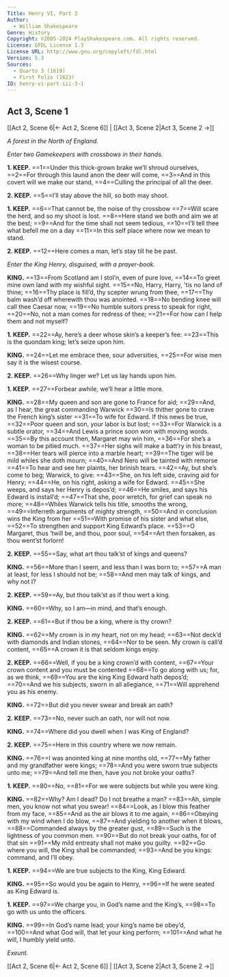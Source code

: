 ```yaml
---
Title: Henry VI, Part 3
Author: 
  - William Shakespeare
Genre: History
Copyright: ©2005-2024 PlayShakespeare.com. All rights reserved.
License: GFDL License 1.3
License URL: http://www.gnu.org/copyleft/fdl.html
Version: 5.3
Sources:
  - Quarto 3 (1619)
  - First Folio (1623)
ID: henry-vi-part-iii-3-1
---
```


## Act 3, Scene 1
[[Act 2, Scene 6|← Act 2, Scene 6]] | [[Act 3, Scene 2|Act 3, Scene 2 →]]

*A forest in the North of England.*

*Enter two Gamekeepers with crossbows in their hands.*

**1. KEEP.**
==1==Under this thick-grown brake we’ll shroud ourselves,
==2==For through this laund anon the deer will come,
==3==And in this covert will we make our stand,
==4==Culling the principal of all the deer.

**2. KEEP.**
==5==I’ll stay above the hill, so both may shoot.

**1. KEEP.**
==6==That cannot be, the noise of thy crossbow
==7==Will scare the herd, and so my shoot is lost.
==8==Here stand we both and aim we at the best;
==9==And for the time shall not seem tedious,
==10==I’ll tell thee what befell me on a day
==11==In this self place where now we mean to stand.

**2. KEEP.**
==12==Here comes a man, let’s stay till he be past.

*Enter the King Henry, disguised, with a prayer-book.*

**KING.**
==13==From Scotland am I stol’n, even of pure love,
==14==To greet mine own land with my wishful sight.
==15==No, Harry, Harry, ’tis no land of thine;
==16==Thy place is fill’d, thy scepter wrung from thee,
==17==Thy balm wash’d off wherewith thou was anointed.
==18==No bending knee will call thee Caesar now,
==19==No humble suitors press to speak for right,
==20==No, not a man comes for redress of thee;
==21==For how can I help them and not myself?

**1. KEEP.**
==22==Ay, here’s a deer whose skin’s a keeper’s fee:
==23==This is the quondam king; let’s seize upon him.

**KING.**
==24==Let me embrace thee, sour adversities,
==25==For wise men say it is the wisest course.

**2. KEEP.**
==26==Why linger we? Let us lay hands upon him.

**1. KEEP.**
==27==Forbear awhile, we’ll hear a little more.

**KING.**
==28==My queen and son are gone to France for aid;
==29==And, as I hear, the great commanding Warwick
==30==Is thither gone to crave the French king’s sister
==31==To wife for Edward. If this news be true,
==32==Poor queen and son, your labor is but lost;
==33==For Warwick is a subtle orator,
==34==And Lewis a prince soon won with moving words.
==35==By this account then, Margaret may win him,
==36==For she’s a woman to be pitied much.
==37==Her sighs will make a batt’ry in his breast,
==38==Her tears will pierce into a marble heart;
==39==The tiger will be mild whiles she doth mourn;
==40==And Nero will be tainted with remorse
==41==To hear and see her plaints, her brinish tears.
==42==Ay, but she’s come to beg; Warwick, to give:
==43==She, on his left side, craving aid for Henry;
==44==He, on his right, asking a wife for Edward.
==45==She weeps, and says her Henry is depos’d;
==46==He smiles, and says his Edward is install’d;
==47==That she, poor wretch, for grief can speak no more;
==48==Whiles Warwick tells his title, smooths the wrong,
==49==Inferreth arguments of mighty strength,
==50==And in conclusion wins the King from her
==51==With promise of his sister and what else,
==52==To strengthen and support King Edward’s place.
==53==O Margaret, thus ’twill be, and thou, poor soul,
==54==Art then forsaken, as thou went’st forlorn!

**2. KEEP.**
==55==Say, what art thou talk’st of kings and queens?

**KING.**
==56==More than I seem, and less than I was born to;
==57==A man at least, for less I should not be;
==58==And men may talk of kings, and why not I?

**2. KEEP.**
==59==Ay, but thou talk’st as if thou wert a king.

**KING.**
==60==Why, so I am—in mind, and that’s enough.

**2. KEEP.**
==61==But if thou be a king, where is thy crown?

**KING.**
==62==My crown is in my heart, not on my head;
==63==Not deck’d with diamonds and Indian stones,
==64==Nor to be seen. My crown is call’d content,
==65==A crown it is that seldom kings enjoy.

**2. KEEP.**
==66==Well, if you be a king crown’d with content,
==67==Your crown content and you must be contented
==68==To go along with us; for, as we think,
==69==You are the king King Edward hath depos’d;
==70==And we his subjects, sworn in all allegiance,
==71==Will apprehend you as his enemy.

**KING.**
==72==But did you never swear and break an oath?

**2. KEEP.**
==73==No, never such an oath, nor will not now.

**KING.**
==74==Where did you dwell when I was King of England?

**2. KEEP.**
==75==Here in this country where we now remain.

**KING.**
==76==I was anointed king at nine months old,
==77==My father and my grandfather were kings;
==78==And you were sworn true subjects unto me;
==79==And tell me then, have you not broke your oaths?

**1. KEEP.**
==80==No,
==81==For we were subjects but while you were king.

**KING.**
==82==Why? Am I dead? Do I not breathe a man?
==83==Ah, simple men, you know not what you swear!
==84==Look, as I blow this feather from my face,
==85==And as the air blows it to me again,
==86==Obeying with my wind when I do blow,
==87==And yielding to another when it blows,
==88==Commanded always by the greater gust,
==89==Such is the lightness of you common men.
==90==But do not break your oaths, for of that sin
==91==My mild entreaty shall not make you guilty.
==92==Go where you will, the King shall be commanded;
==93==And be you kings: command, and I’ll obey.

**1. KEEP.**
==94==We are true subjects to the King, King Edward.

**KING.**
==95==So would you be again to Henry,
==96==If he were seated as King Edward is.

**1. KEEP.**
==97==We charge you, in God’s name and the King’s,
==98==To go with us unto the officers.

**KING.**
==99==In God’s name lead; your king’s name be obey’d,
==100==And what God will, that let your king perform;
==101==And what he will, I humbly yield unto.

*Exeunt.*

[[Act 2, Scene 6|← Act 2, Scene 6]] | [[Act 3, Scene 2|Act 3, Scene 2 →]]